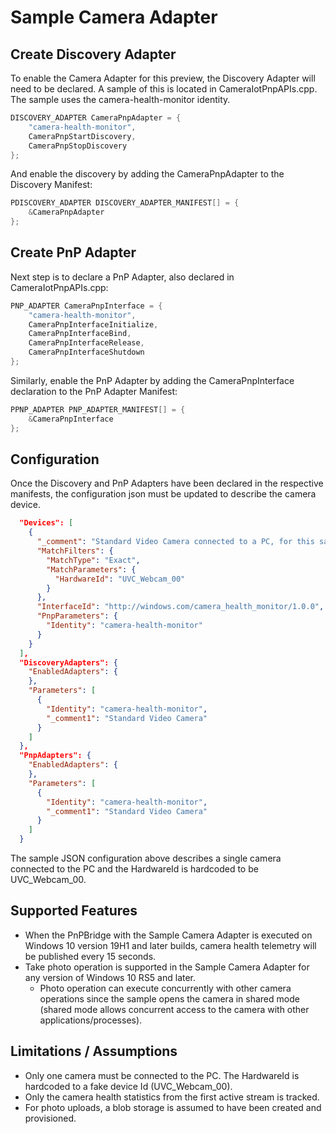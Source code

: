 # Sample Camera Adapter

## Create Discovery Adapter
To enable the Camera Adapter for this preview, the Discovery Adapter will need to be declared. A sample of this is located in CameraIotPnpAPIs.cpp.  The sample uses the camera-health-monitor identity.

```C
DISCOVERY_ADAPTER CameraPnpAdapter = {
    "camera-health-monitor",
    CameraPnpStartDiscovery,
    CameraPnpStopDiscovery
};
```

And enable the discovery by adding the CameraPnpAdapter to the Discovery Manifest:

```C
PDISCOVERY_ADAPTER DISCOVERY_ADAPTER_MANIFEST[] = {
    &CameraPnpAdapter
};
```

## Create PnP Adapter
Next step is to declare a PnP Adapter, also declared in CameraIotPnpAPIs.cpp:

```C
PNP_ADAPTER CameraPnpInterface = {
    "camera-health-monitor",
    CameraPnpInterfaceInitialize,
    CameraPnpInterfaceBind,
    CameraPnpInterfaceRelease,
    CameraPnpInterfaceShutdown
};
```

Similarly, enable the PnP Adapter by adding the CameraPnpInterface declaration to the PnP Adapter Manifest:

```C
PPNP_ADAPTER PNP_ADAPTER_MANIFEST[] = {
    &CameraPnpInterface
};
```

## Configuration
Once the Discovery and PnP Adapters have been declared in the respective manifests, the configuration json must be updated to describe the camera device.

```JSON
  "Devices": [
    {
      "_comment": "Standard Video Camera connected to a PC, for this sample, only one camera may be connected.",
      "MatchFilters": {
        "MatchType": "Exact",
        "MatchParameters": {
          "HardwareId": "UVC_Webcam_00"
        }
      },
      "InterfaceId": "http://windows.com/camera_health_monitor/1.0.0",
      "PnpParameters": {
        "Identity": "camera-health-monitor"
      }
    }
  ],
  "DiscoveryAdapters": {
    "EnabledAdapters": {
    },
    "Parameters": [
      {
        "Identity": "camera-health-monitor",
        "_comment1": "Standard Video Camera"
      }
    ]
  },
  "PnpAdapters": {
    "EnabledAdapters": {
    },
    "Parameters": [
      {
        "Identity": "camera-health-monitor",
        "_comment1": "Standard Video Camera"
      }
    ]
  }

```
The sample JSON configuration above describes a single camera connected to the PC and the HardwareId is hardcoded to be UVC_Webcam_00.

## Supported Features
- When the PnPBridge with the Sample Camera Adapter is executed on Windows 10 version 19H1 and later builds, camera health telemetry will be published every 15 seconds.
- Take photo operation is supported in the Sample Camera Adapter for any version of Windows 10 RS5 and later.
    - Photo operation can execute concurrently with other camera operations since the sample opens the camera in shared mode (shared mode allows concurrent access to the camera with other applications/processes).

## Limitations / Assumptions
- Only one camera must be connected to the PC.  The HardwareId is hardcoded to a fake device Id (UVC_Webcam_00).
- Only the camera health statistics from the first active stream is tracked.
- For photo uploads, a blob storage is assumed to have been created and provisioned.
